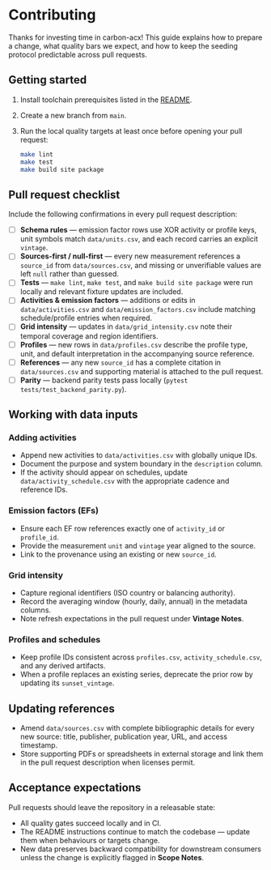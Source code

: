 # Contributing

Thanks for investing time in carbon-acx! This guide explains how to prepare a
change, what quality bars we expect, and how to keep the seeding protocol
predictable across pull requests.

## Getting started

1. Install toolchain prerequisites listed in the [README](README.md#local-development).
2. Create a new branch from `main`.
3. Run the local quality targets at least once before opening your pull request:

   ```bash
   make lint
   make test
   make build site package
   ```

## Pull request checklist

Include the following confirmations in every pull request description:

- [ ] **Schema rules** — emission factor rows use XOR activity or profile keys,
      unit symbols match `data/units.csv`, and each record carries an explicit
      `vintage`.
- [ ] **Sources-first / null-first** — every new measurement references a
      `source_id` from `data/sources.csv`, and missing or unverifiable values are
      left `null` rather than guessed.
- [ ] **Tests** — `make lint`, `make test`, and `make build site package` were
      run locally and relevant fixture updates are included.
- [ ] **Activities & emission factors** — additions or edits in
      `data/activities.csv` and `data/emission_factors.csv` include matching
      schedule/profile entries when required.
- [ ] **Grid intensity** — updates in `data/grid_intensity.csv` note their
      temporal coverage and region identifiers.
- [ ] **Profiles** — new rows in `data/profiles.csv` describe the profile type,
      unit, and default interpretation in the accompanying source reference.
- [ ] **References** — any new `source_id` has a complete citation in
      `data/sources.csv` and supporting material is attached to the pull request.
- [ ] **Parity** — backend parity tests pass locally (`pytest
      tests/test_backend_parity.py`).

## Working with data inputs

### Adding activities

- Append new activities to `data/activities.csv` with globally unique IDs.
- Document the purpose and system boundary in the `description` column.
- If the activity should appear on schedules, update `data/activity_schedule.csv`
  with the appropriate cadence and reference IDs.

### Emission factors (EFs)

- Ensure each EF row references exactly one of `activity_id` or `profile_id`.
- Provide the measurement `unit` and `vintage` year aligned to the source.
- Link to the provenance using an existing or new `source_id`.

### Grid intensity

- Capture regional identifiers (ISO country or balancing authority).
- Record the averaging window (hourly, daily, annual) in the metadata columns.
- Note refresh expectations in the pull request under **Vintage Notes**.

### Profiles and schedules

- Keep profile IDs consistent across `profiles.csv`, `activity_schedule.csv`,
  and any derived artifacts.
- When a profile replaces an existing series, deprecate the prior row by
  updating its `sunset_vintage`.

## Updating references

- Amend `data/sources.csv` with complete bibliographic details for every new
  source: title, publisher, publication year, URL, and access timestamp.
- Store supporting PDFs or spreadsheets in external storage and link them in
  the pull request description when licenses permit.

## Acceptance expectations

Pull requests should leave the repository in a releasable state:

- All quality gates succeed locally and in CI.
- The README instructions continue to match the codebase — update them when
  behaviours or targets change.
- New data preserves backward compatibility for downstream consumers unless the
  change is explicitly flagged in **Scope Notes**.
